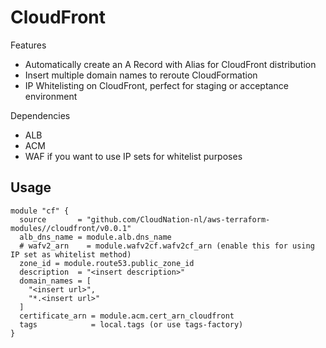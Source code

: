 # CloudFront 

Features 
- Automatically create an A Record with Alias for CloudFront distribution
- Insert multiple domain names to reroute CloudFormation
- IP Whitelisting on CloudFront, perfect for staging or acceptance environment

Dependencies
- ALB
- ACM
- WAF if you want to use IP sets for whitelist purposes

## Usage

```
module "cf" {
  source       = "github.com/CloudNation-nl/aws-terraform-modules//cloudfront/v0.0.1"
  alb_dns_name = module.alb.dns_name
  # wafv2_arn    = module.wafv2cf.wafv2cf_arn (enable this for using IP set as whitelist method)
  zone_id = module.route53.public_zone_id
  description  = "<insert description>"
  domain_names = [
    "<insert url>",
    "*.<insert url>"
  ]
  certificate_arn = module.acm.cert_arn_cloudfront
  tags            = local.tags (or use tags-factory)
}
```
